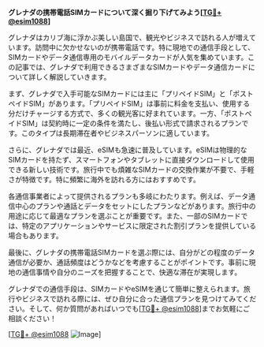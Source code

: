 **グレナダの携帯電話SIMカードについて深く掘り下げてみよう[[TG💪+ @esim1088](https://t.me/s/esim1088)]**

グレナダはカリブ海に浮かぶ美しい島国で、観光やビジネスで訪れる人が増えています。訪問中に欠かせないのが携帯電話です。特に現地での通信手段として、SIMカードやデータ通信専用のモバイルデータカードが人気を集めています。この記事では、グレナダで利用できるさまざまなSIMカードやデータ通信カードについて詳しく解説していきます。

まず、グレナダで入手可能なSIMカードには主に「プリペイドSIM」と「ポストペイドSIM」があります。「プリペイドSIM」は事前に料金を支払い、使用する分だけチャージする方式で、多くの観光客に好まれています。一方、「ポストペイドSIM」は契約時に一定の条件を満たし、後払い形式で請求されるプランです。このタイプは長期滞在者やビジネスパーソンに適しています。

さらに、グレナダでは最近、eSIMも急速に普及しています。eSIMは物理的なSIMカードを持たず、スマートフォンやタブレットに直接ダウンロードして使用できる新しい技術です。旅行中でも煩雑なSIMカードの交換作業が不要で、手軽さが特徴です。特に頻繁に海外を訪れる方にはおすすめです。

各通信事業者によって提供されるプランも多岐にわたります。例えば、データ通信中心のプランや通話とデータをセットにしたプランなどがあります。旅行中の用途に応じて最適なプランを選ぶことが重要です。また、一部のSIMカードでは、特定のアプリケーションやサービスに限定された割引プランを提供している場合もあります。

最後に、グレナダの携帯電話SIMカードを選ぶ際には、自分がどの程度のデータ通信が必要か、通話頻度はどうかなどを考慮することがポイントです。事前に現地の通信事情や自分のニーズを把握することで、快適な滞在が実現します。

グレナダでの通信手段は、SIMカードやeSIMを通じて簡単に整えられます。旅行やビジネスで訪れる際には、ぜひ自分に合った通信プランを見つけてみてください。そして、何か質問があればいつでも[[TG💪+ @esim1088](https://t.me/s/esim1088)]までお気軽にご相談ください！

[[TG💪+ @esim1088](https://t.me/s/esim1088) ![Image](https://i.postimg.cc/Y0z9fWf4/image.png)]